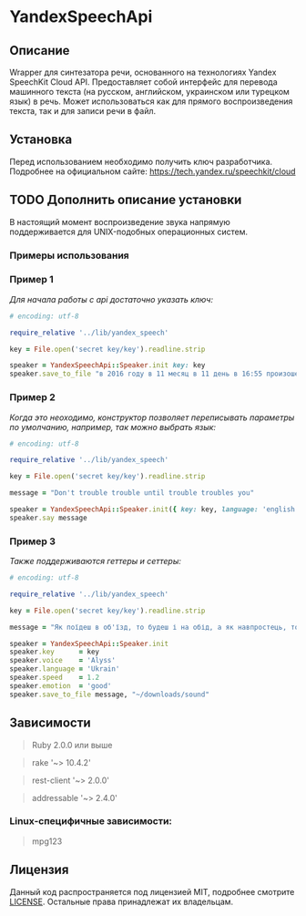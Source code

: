 # YandexSpeechApi

## Описание

Wrapper для синтезатора речи, основанного на технологиях Yandex SpeechKit Cloud API.  Предоставляет собой интерфейс для перевода машинного текста (на русском,  английском, украинском или турецком язык) в речь. Может использоваться как для прямого  воспроизведения текста, так и для записи речи в файл.

## Установка

Перед использованием необходимо получить ключ разработчика. Подробнее на официальном сайте: https://tech.yandex.ru/speechkit/cloud

## TODO Дополнить описание установки

В настоящий момент воспроизведение звука напрямую поддерживается для UNIX-подобных операционных систем. 

### Примеры использования

### Пример 1

_Для начала работы с api достаточно указать ключ:_

```ruby
# encoding: utf-8

require_relative '../lib/yandex_speech'

key = File.open('secret key/key').readline.strip

speaker = YandexSpeechApi::Speaker.init key: key
speaker.save_to_file "в 2016 году в 11 месяц в 11 день в 16:55 произошел котоапокалипсис, а cтранная робо-женщина научились говорить."
```

### Пример 2

_Когда это неоходимо, конструктор позволяет переписывать параметры по умолчанию, например, так можно выбрать язык:_

```ruby
# encoding: utf-8

require_relative '../lib/yandex_speech'

key = File.open('secret key/key').readline.strip

message = "Don't trouble trouble until trouble troubles you"

speaker = YandexSpeechApi::Speaker.init({ key: key, language: 'english', voice: :zahar, speed: 0.23 })
speaker.say message
```

### Пример 3

_Также поддерживаются геттеры и сеттеры:_

```ruby
# encoding: utf-8

require_relative '../lib/yandex_speech'

key = File.open('secret key/key').readline.strip

message = "Як поїдеш в об'їзд, то будеш і на обід, а як навпростець, то увечері."

speaker = YandexSpeechApi::Speaker.init
speaker.key      = key
speaker.voice    = 'Alyss'
speaker.language = 'Ukrain'
speaker.speed    = 1.2
speaker.emotion  = 'good'
speaker.save_to_file message, "~/downloads/sound"
```

## Зависимости

> Ruby 2.0.0 или выше

> rake          '~> 10.4.2'

> rest-client   '~> 2.0.0'

> addressable   '~> 2.4.0'

### Linux-специфичные зависимости:

> mpg123

## Лицензия

Данный код распространяется под лицензией MIT, подробнее смотрите [LICENSE](./LICENSE). Остальные права принадлежат их владельцам.
